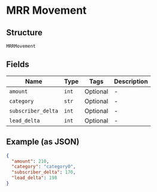 
# MRR Movement

## Structure

`MRRMovement`

## Fields

| Name | Type | Tags | Description |
|  --- | --- | --- | --- |
| `amount` | `int` | Optional | - |
| `category` | `str` | Optional | - |
| `subscriber_delta` | `int` | Optional | - |
| `lead_delta` | `int` | Optional | - |

## Example (as JSON)

```json
{
  "amount": 210,
  "category": "category0",
  "subscriber_delta": 170,
  "lead_delta": 198
}
```

